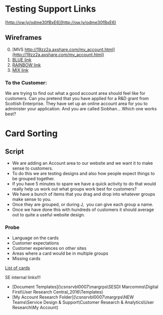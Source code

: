 # Testing Support Links  
[http://ow.ly/odme30fBxE6](http://ow.ly/odme30fBxE6)

## Wireframes

0. [MVS http://19zz2a.axshare.com/my_account.html](http://19zz2a.axshare.com/my_account.html)
1. [BLUE link](http://ja2j4n.axshare.com/v1_-_my_account.html)
2. [RAINBOW link](http://ja2j4n.axshare.com/v2_-_my_account.html)
3. [MIX link](http://ja2j4n.axshare.com/v3_-_my_account.html)

### To the Customer:  
We are trying to find out what a good account area should feel like for customers.
Can you pretend that you have applied for a R&D grant from Scottish Enterprise. 
They have set up an online account area for you to administer your application.
And you are called Siobhan…
Which one works best?   

# Card Sorting 
## Script

* We are adding an Account area to our website and we want it to make sense to customers. 
* To do this we are testing designs and also how people expect things to be grouped together.
* If you have 5 minutes to spare we have a quick activity to do that would really help us work out what groups work best for customers?
* We have a bunch of items that you drag and drop into whatever groups make sense to you.
* Once they are grouped, or during J,  you can give each group a name. 
* Once we have done this with hundreds of customers it should average out to quite a useful website design. 

### Probe
* Language on the cards
* Customer expectations
* Customer experiences on other sites
* Areas where a card would be in multiple groups
* Missing cards

[List of cards](CARDS.md)

SE internal links!!!
* [Document Templates](\\csnsrvbl0007\margrps\SESDI Marcomms\Digital First\User Research Central_2016\Templates)
* [My Account Research Folder](\\csnsrvbl0007\margrps\NEW Teams\Service Design & Support\Customer Research & Analytics\User Research\My Account)
